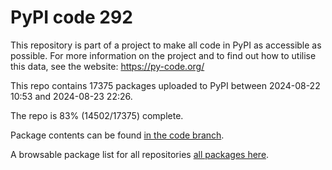 # PyPI code 292

This repository is part of a project to make all code in PyPI as accessible as possible. For more information 
on the project and to find out how to utilise this data, see the website: https://py-code.org/

This repo contains 17375 packages uploaded to PyPI between 
2024-08-22 10:53 and 2024-08-23 22:26.

The repo is 83% (14502/17375) complete.

Package contents can be found [in the code branch](https://github.com/pypi-data/pypi-mirror-292/tree/code/packages).

A browsable package list for all repositories [all packages here](https://py-code.org/repositories/pypi-mirror-292).


